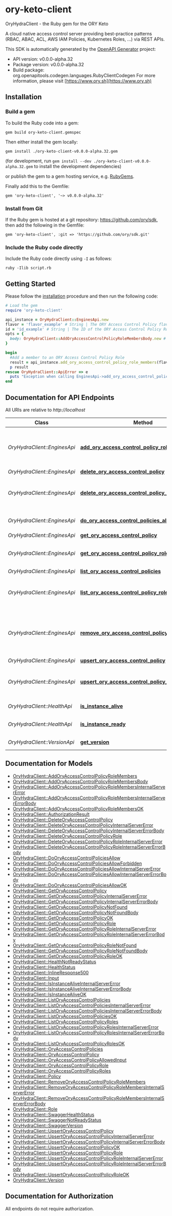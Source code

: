 # ory-keto-client

OryHydraClient - the Ruby gem for the ORY Keto

A cloud native access control server providing best-practice patterns (RBAC, ABAC, ACL, AWS IAM Policies, Kubernetes Roles, ...) via REST APIs.

This SDK is automatically generated by the [OpenAPI Generator](https://openapi-generator.tech) project:

- API version: v0.0.0-alpha.32
- Package version: v0.0.0-alpha.32
- Build package: org.openapitools.codegen.languages.RubyClientCodegen
For more information, please visit [https://www.ory.sh](https://www.ory.sh)

## Installation

### Build a gem

To build the Ruby code into a gem:

```shell
gem build ory-keto-client.gemspec
```

Then either install the gem locally:

```shell
gem install ./ory-keto-client-v0.0.0-alpha.32.gem
```

(for development, run `gem install --dev ./ory-keto-client-v0.0.0-alpha.32.gem` to install the development dependencies)

or publish the gem to a gem hosting service, e.g. [RubyGems](https://rubygems.org/).

Finally add this to the Gemfile:

    gem 'ory-keto-client', '~> v0.0.0-alpha.32'

### Install from Git

If the Ruby gem is hosted at a git repository: https://github.com/ory/sdk, then add the following in the Gemfile:

    gem 'ory-keto-client', :git => 'https://github.com/ory/sdk.git'

### Include the Ruby code directly

Include the Ruby code directly using `-I` as follows:

```shell
ruby -Ilib script.rb
```

## Getting Started

Please follow the [installation](#installation) procedure and then run the following code:

```ruby
# Load the gem
require 'ory-keto-client'

api_instance = OryHydraClient::EnginesApi.new
flavor = 'flavor_example' # String | The ORY Access Control Policy flavor. Can be \"regex\", \"glob\", and \"exact\".
id = 'id_example' # String | The ID of the ORY Access Control Policy Role.
opts = {
  body: OryHydraClient::AddOryAccessControlPolicyRoleMembersBody.new # AddOryAccessControlPolicyRoleMembersBody | 
}

begin
  #Add a member to an ORY Access Control Policy Role
  result = api_instance.add_ory_access_control_policy_role_members(flavor, id, opts)
  p result
rescue OryHydraClient::ApiError => e
  puts "Exception when calling EnginesApi->add_ory_access_control_policy_role_members: #{e}"
end

```

## Documentation for API Endpoints

All URIs are relative to *http://localhost*

Class | Method | HTTP request | Description
------------ | ------------- | ------------- | -------------
*OryHydraClient::EnginesApi* | [**add_ory_access_control_policy_role_members**](docs/EnginesApi.md#add_ory_access_control_policy_role_members) | **PUT** /engines/acp/ory/{flavor}/roles/{id}/members | Add a member to an ORY Access Control Policy Role
*OryHydraClient::EnginesApi* | [**delete_ory_access_control_policy**](docs/EnginesApi.md#delete_ory_access_control_policy) | **DELETE** /engines/acp/ory/{flavor}/policies/{id} | 
*OryHydraClient::EnginesApi* | [**delete_ory_access_control_policy_role**](docs/EnginesApi.md#delete_ory_access_control_policy_role) | **DELETE** /engines/acp/ory/{flavor}/roles/{id} | Delete an ORY Access Control Policy Role
*OryHydraClient::EnginesApi* | [**do_ory_access_control_policies_allow**](docs/EnginesApi.md#do_ory_access_control_policies_allow) | **POST** /engines/acp/ory/{flavor}/allowed | Check if a request is allowed
*OryHydraClient::EnginesApi* | [**get_ory_access_control_policy**](docs/EnginesApi.md#get_ory_access_control_policy) | **GET** /engines/acp/ory/{flavor}/policies/{id} | 
*OryHydraClient::EnginesApi* | [**get_ory_access_control_policy_role**](docs/EnginesApi.md#get_ory_access_control_policy_role) | **GET** /engines/acp/ory/{flavor}/roles/{id} | Get an ORY Access Control Policy Role
*OryHydraClient::EnginesApi* | [**list_ory_access_control_policies**](docs/EnginesApi.md#list_ory_access_control_policies) | **GET** /engines/acp/ory/{flavor}/policies | 
*OryHydraClient::EnginesApi* | [**list_ory_access_control_policy_roles**](docs/EnginesApi.md#list_ory_access_control_policy_roles) | **GET** /engines/acp/ory/{flavor}/roles | List ORY Access Control Policy Roles
*OryHydraClient::EnginesApi* | [**remove_ory_access_control_policy_role_members**](docs/EnginesApi.md#remove_ory_access_control_policy_role_members) | **DELETE** /engines/acp/ory/{flavor}/roles/{id}/members/{member} | Remove a member from an ORY Access Control Policy Role
*OryHydraClient::EnginesApi* | [**upsert_ory_access_control_policy**](docs/EnginesApi.md#upsert_ory_access_control_policy) | **PUT** /engines/acp/ory/{flavor}/policies | 
*OryHydraClient::EnginesApi* | [**upsert_ory_access_control_policy_role**](docs/EnginesApi.md#upsert_ory_access_control_policy_role) | **PUT** /engines/acp/ory/{flavor}/roles | Upsert an ORY Access Control Policy Role
*OryHydraClient::HealthApi* | [**is_instance_alive**](docs/HealthApi.md#is_instance_alive) | **GET** /health/alive | Check alive status
*OryHydraClient::HealthApi* | [**is_instance_ready**](docs/HealthApi.md#is_instance_ready) | **GET** /health/ready | Check readiness status
*OryHydraClient::VersionApi* | [**get_version**](docs/VersionApi.md#get_version) | **GET** /version | Get service version


## Documentation for Models

 - [OryHydraClient::AddOryAccessControlPolicyRoleMembers](docs/AddOryAccessControlPolicyRoleMembers.md)
 - [OryHydraClient::AddOryAccessControlPolicyRoleMembersBody](docs/AddOryAccessControlPolicyRoleMembersBody.md)
 - [OryHydraClient::AddOryAccessControlPolicyRoleMembersInternalServerError](docs/AddOryAccessControlPolicyRoleMembersInternalServerError.md)
 - [OryHydraClient::AddOryAccessControlPolicyRoleMembersInternalServerErrorBody](docs/AddOryAccessControlPolicyRoleMembersInternalServerErrorBody.md)
 - [OryHydraClient::AddOryAccessControlPolicyRoleMembersOK](docs/AddOryAccessControlPolicyRoleMembersOK.md)
 - [OryHydraClient::AuthorizationResult](docs/AuthorizationResult.md)
 - [OryHydraClient::DeleteOryAccessControlPolicy](docs/DeleteOryAccessControlPolicy.md)
 - [OryHydraClient::DeleteOryAccessControlPolicyInternalServerError](docs/DeleteOryAccessControlPolicyInternalServerError.md)
 - [OryHydraClient::DeleteOryAccessControlPolicyInternalServerErrorBody](docs/DeleteOryAccessControlPolicyInternalServerErrorBody.md)
 - [OryHydraClient::DeleteOryAccessControlPolicyRole](docs/DeleteOryAccessControlPolicyRole.md)
 - [OryHydraClient::DeleteOryAccessControlPolicyRoleInternalServerError](docs/DeleteOryAccessControlPolicyRoleInternalServerError.md)
 - [OryHydraClient::DeleteOryAccessControlPolicyRoleInternalServerErrorBody](docs/DeleteOryAccessControlPolicyRoleInternalServerErrorBody.md)
 - [OryHydraClient::DoOryAccessControlPoliciesAllow](docs/DoOryAccessControlPoliciesAllow.md)
 - [OryHydraClient::DoOryAccessControlPoliciesAllowForbidden](docs/DoOryAccessControlPoliciesAllowForbidden.md)
 - [OryHydraClient::DoOryAccessControlPoliciesAllowInternalServerError](docs/DoOryAccessControlPoliciesAllowInternalServerError.md)
 - [OryHydraClient::DoOryAccessControlPoliciesAllowInternalServerErrorBody](docs/DoOryAccessControlPoliciesAllowInternalServerErrorBody.md)
 - [OryHydraClient::DoOryAccessControlPoliciesAllowOK](docs/DoOryAccessControlPoliciesAllowOK.md)
 - [OryHydraClient::GetOryAccessControlPolicy](docs/GetOryAccessControlPolicy.md)
 - [OryHydraClient::GetOryAccessControlPolicyInternalServerError](docs/GetOryAccessControlPolicyInternalServerError.md)
 - [OryHydraClient::GetOryAccessControlPolicyInternalServerErrorBody](docs/GetOryAccessControlPolicyInternalServerErrorBody.md)
 - [OryHydraClient::GetOryAccessControlPolicyNotFound](docs/GetOryAccessControlPolicyNotFound.md)
 - [OryHydraClient::GetOryAccessControlPolicyNotFoundBody](docs/GetOryAccessControlPolicyNotFoundBody.md)
 - [OryHydraClient::GetOryAccessControlPolicyOK](docs/GetOryAccessControlPolicyOK.md)
 - [OryHydraClient::GetOryAccessControlPolicyRole](docs/GetOryAccessControlPolicyRole.md)
 - [OryHydraClient::GetOryAccessControlPolicyRoleInternalServerError](docs/GetOryAccessControlPolicyRoleInternalServerError.md)
 - [OryHydraClient::GetOryAccessControlPolicyRoleInternalServerErrorBody](docs/GetOryAccessControlPolicyRoleInternalServerErrorBody.md)
 - [OryHydraClient::GetOryAccessControlPolicyRoleNotFound](docs/GetOryAccessControlPolicyRoleNotFound.md)
 - [OryHydraClient::GetOryAccessControlPolicyRoleNotFoundBody](docs/GetOryAccessControlPolicyRoleNotFoundBody.md)
 - [OryHydraClient::GetOryAccessControlPolicyRoleOK](docs/GetOryAccessControlPolicyRoleOK.md)
 - [OryHydraClient::HealthNotReadyStatus](docs/HealthNotReadyStatus.md)
 - [OryHydraClient::HealthStatus](docs/HealthStatus.md)
 - [OryHydraClient::InlineResponse500](docs/InlineResponse500.md)
 - [OryHydraClient::Input](docs/Input.md)
 - [OryHydraClient::IsInstanceAliveInternalServerError](docs/IsInstanceAliveInternalServerError.md)
 - [OryHydraClient::IsInstanceAliveInternalServerErrorBody](docs/IsInstanceAliveInternalServerErrorBody.md)
 - [OryHydraClient::IsInstanceAliveOK](docs/IsInstanceAliveOK.md)
 - [OryHydraClient::ListOryAccessControlPolicies](docs/ListOryAccessControlPolicies.md)
 - [OryHydraClient::ListOryAccessControlPoliciesInternalServerError](docs/ListOryAccessControlPoliciesInternalServerError.md)
 - [OryHydraClient::ListOryAccessControlPoliciesInternalServerErrorBody](docs/ListOryAccessControlPoliciesInternalServerErrorBody.md)
 - [OryHydraClient::ListOryAccessControlPoliciesOK](docs/ListOryAccessControlPoliciesOK.md)
 - [OryHydraClient::ListOryAccessControlPolicyRoles](docs/ListOryAccessControlPolicyRoles.md)
 - [OryHydraClient::ListOryAccessControlPolicyRolesInternalServerError](docs/ListOryAccessControlPolicyRolesInternalServerError.md)
 - [OryHydraClient::ListOryAccessControlPolicyRolesInternalServerErrorBody](docs/ListOryAccessControlPolicyRolesInternalServerErrorBody.md)
 - [OryHydraClient::ListOryAccessControlPolicyRolesOK](docs/ListOryAccessControlPolicyRolesOK.md)
 - [OryHydraClient::OryAccessControlPolicies](docs/OryAccessControlPolicies.md)
 - [OryHydraClient::OryAccessControlPolicy](docs/OryAccessControlPolicy.md)
 - [OryHydraClient::OryAccessControlPolicyAllowedInput](docs/OryAccessControlPolicyAllowedInput.md)
 - [OryHydraClient::OryAccessControlPolicyRole](docs/OryAccessControlPolicyRole.md)
 - [OryHydraClient::OryAccessControlPolicyRoles](docs/OryAccessControlPolicyRoles.md)
 - [OryHydraClient::Policy](docs/Policy.md)
 - [OryHydraClient::RemoveOryAccessControlPolicyRoleMembers](docs/RemoveOryAccessControlPolicyRoleMembers.md)
 - [OryHydraClient::RemoveOryAccessControlPolicyRoleMembersInternalServerError](docs/RemoveOryAccessControlPolicyRoleMembersInternalServerError.md)
 - [OryHydraClient::RemoveOryAccessControlPolicyRoleMembersInternalServerErrorBody](docs/RemoveOryAccessControlPolicyRoleMembersInternalServerErrorBody.md)
 - [OryHydraClient::Role](docs/Role.md)
 - [OryHydraClient::SwaggerHealthStatus](docs/SwaggerHealthStatus.md)
 - [OryHydraClient::SwaggerNotReadyStatus](docs/SwaggerNotReadyStatus.md)
 - [OryHydraClient::SwaggerVersion](docs/SwaggerVersion.md)
 - [OryHydraClient::UpsertOryAccessControlPolicy](docs/UpsertOryAccessControlPolicy.md)
 - [OryHydraClient::UpsertOryAccessControlPolicyInternalServerError](docs/UpsertOryAccessControlPolicyInternalServerError.md)
 - [OryHydraClient::UpsertOryAccessControlPolicyInternalServerErrorBody](docs/UpsertOryAccessControlPolicyInternalServerErrorBody.md)
 - [OryHydraClient::UpsertOryAccessControlPolicyOK](docs/UpsertOryAccessControlPolicyOK.md)
 - [OryHydraClient::UpsertOryAccessControlPolicyRole](docs/UpsertOryAccessControlPolicyRole.md)
 - [OryHydraClient::UpsertOryAccessControlPolicyRoleInternalServerError](docs/UpsertOryAccessControlPolicyRoleInternalServerError.md)
 - [OryHydraClient::UpsertOryAccessControlPolicyRoleInternalServerErrorBody](docs/UpsertOryAccessControlPolicyRoleInternalServerErrorBody.md)
 - [OryHydraClient::UpsertOryAccessControlPolicyRoleOK](docs/UpsertOryAccessControlPolicyRoleOK.md)
 - [OryHydraClient::Version](docs/Version.md)


## Documentation for Authorization

 All endpoints do not require authorization.

